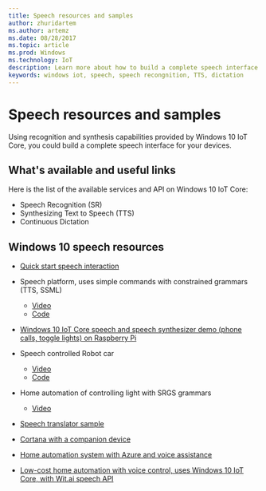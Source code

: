```yaml
---
title: Speech resources and samples
author: zhuridartem
ms.author: artemz
ms.date: 08/28/2017
ms.topic: article
ms.prod: Windows
ms.technology: IoT
description: Learn more about how to build a complete speech interface with IoT Core.
keywords: windows iot, speech, speech recongnition, TTS, dictation
---
```


# Speech resources and samples

Using recognition and synthesis capabilities provided by Windows 10 IoT Core, you could build a complete speech interface for your devices.

## What's available and useful links

Here is the list of the available services and API on Windows 10 IoT Core:

* Speech Recognition (SR)
* Synthesizing Text to Speech (TTS)
* Continuous Dictation

## Windows 10 speech resources

* [Quick start speech interaction](https://msdn.microsoft.com/library/windows/apps/xaml/dn630426.aspx)

* Speech platform, uses simple commands with constrained grammars (TTS, SSML)
  * [Video](https://www.youtube.com/watch?v=GiDvBhfNnjU) 
  * [Code](https://github.com/Microsoft/Windows-universal-samples/tree/master/Samples/SpeechRecognitionAndSynthesis) 

* [Windows 10 IoT Core speech and speech synthesizer demo (phone calls, toggle lights) on Raspberry Pi](https://www.youtube.com/watch?v=HstKdcP9XRA)

* Speech controlled Robot car 
  * [Video](https://www.youtube.com/watch?v=vxUOTgechd4) 
  * [Code](https://www.hackster.io/AnuragVasanwala/speech-controlled-robot-49744c)

* Home automation of controlling light with SRGS grammars 
  * [Video](https://www.youtube.com/watch?v=MN18Uo_063g)

* [Speech translator sample](https://developer.microsoft.com/en-us/windows/iot/samples/speechtranslator)

* [Cortana with a companion device](https://microsoft.hackster.io/ada-plasma-1f5c36/windows-iot-device-interactive-with-cortana-046906?ref=platform&ref_id=4087_trending___&offset=16)

* [Home automation system with Azure and voice assistance](https://microsoft.hackster.io/rishabhbanga/complete-home-automation-system-with-azure-and-voice-assistance-8aa5fd?ref=search&ref_id=speech&offset=1)

* [Low-cost home automation with voice control, uses Windows 10 IoT Core, with Wit.ai speech API](https://microsoft.hackster.io/michael-gillett/dorm-automation-9fed01?ref=search&ref_id=speech&offset=2)
